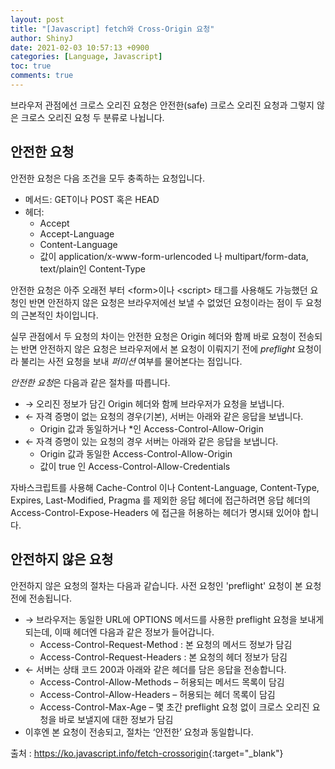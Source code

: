 ```yaml
---
layout: post
title: "[Javascript] fetch와 Cross-Origin 요청"
author: ShinyJ
date: 2021-02-03 10:57:13 +0900
categories: [Language, Javascript]
toc: true
comments: true
---
```


브라우저 관점에선 크로스 오리진 요청은 안전한(safe) 크로스 오리진 요청과 그렇지 않은 크로스 오리진 요청 두 분류로 나뉩니다.

## 안전한 요청

안전한 요청은 다음 조건을 모두 충족하는 요청입니다.

- 메서드: GET이나 POST 혹은 HEAD
- 헤더:
    - Accept
    - Accept-Language
    - Content-Language
    - 값이 application/x-www-form-urlencoded 나 multipart/form-data, text/plain인 Content-Type

안전한 요청은 아주 오래전 부터 \<form>이나 \<script> 태그를 사용해도 가능했던 요청인 반면 안전하지 않은 요청은 브라우저에선 보낼 수 없었던 요청이라는 점이 두 요청의 근본적인 차이입니다.

실무 관점에서 두 요청의 차이는 안전한 요청은 Origin 헤더와 함께 바로 요청이 전송되는 반면 안전하지 않은 요청은 브라우저에서 본 요청이 이뤄지기 전에 *preflight* 요청이라 불리는 사전 요청을 보내 *퍼미션* 여부를 물어본다는 점입니다.

*안전한 요청*은 다음과 같은 절차를 따릅니다.

- → 오리진 정보가 담긴 Origin 헤더와 함께 브라우저가 요청을 보냅니다.
- ← 자격 증명이 없는 요청의 경우(기본), 서버는 아래와 같은 응답을 보냅니다.
    - Origin 값과 동일하거나 *인 Access-Control-Allow-Origin
- ← 자격 증명이 있는 요청의 경우 서버는 아래와 같은 응답을 보냅니다.
    - Origin 값과 동일한 Access-Control-Allow-Origin
    - 값이 true 인 Access-Control-Allow-Credentials

자바스크립트를 사용해 Cache-Control 이나 Content-Language, Content-Type, Expires, Last-Modified, Pragma 를 제외한 응답 헤더에 접근하려면 응답 헤더의 Access-Control-Expose-Headers 에 접근을 허용하는 헤더가 명시돼 있어야 합니다.

## 안전하지 않은 요청

안전하지 않은 요청의 절차는 다음과 같습니다. 사전 요청인 'preflight' 요청이 본 요청 전에 전송됩니다.

- → 브라우저는 동일한 URL에 OPTIONS 메서드를 사용한 preflight 요청을 보내게 되는데, 이때 헤더엔 다음과 같은 정보가 들어갑니다.
    - Access-Control-Request-Method : 본 요청의 메서드 정보가 담김
    - Access-Control-Request-Headers : 본 요청의 헤더 정보가 담김
- ← 서버는 상태 코드 200과 아래와 같은 헤더를 담은 응답을 전송합니다.
    - Access-Control-Allow-Methods – 허용되는 메서드 목록이 담김
    - Access-Control-Allow-Headers – 허용되는 헤더 목록이 담김
    - Access-Control-Max-Age – 몇 초간 preflight 요청 없이 크로스 오리진 요청을 바로 보낼지에 대한 정보가 담김
- 이후엔 본 요청이 전송되고, 절차는 ‘안전한’ 요청과 동일합니다.

출처 : <https://ko.javascript.info/fetch-crossorigin>{:target="_blank"}